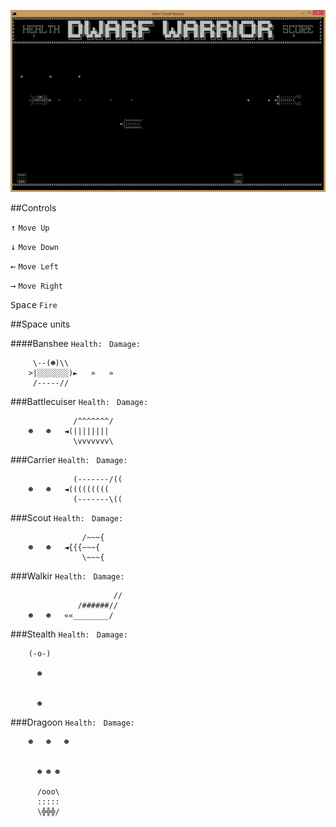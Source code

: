 ![DwarfWarrior](https://github.com/PavelDobranov/TA-Teamwork-CSharp-Part-Two/blob/master/DwarfWarrior.PNG?raw=true)

##Controls

<kbd>↑</kbd> `Move Up`

<kbd>↓</kbd> `Move Down`

<kbd>←</kbd> `Move Left`

<kbd>→</kbd> `Move Right`

<kbd>Space</kbd> `Fire`

##Space units

####Banshee
`Health: ` `Damage: `
```
	 \--(☻)\\
	>|░░░░░░░)►   »   »
	 /-----//
```

###Battlecuiser
`Health: ` `Damage: `
```
	          /^^^^^^^/
	☻   ☻   ◄(||||||||
	          \vvvvvvv\
```

###Carrier
`Health: ` `Damage: `
```
	          (-------/((
	☻   ☻   ◄(((((((((
	          (-------\((
```

###Scout
`Health: ` `Damage: `
```
	            /~~~{
	☻   ☻   ◄{{{~~~{
	            \~~~{
```

###Walkir
`Health: ` `Damage: `
```
	                   //
	           /######//
	☻   ☻   ««________/
```

###Stealth
`Health: ` `Damage: `
```
	(-o-)

	  ☻


	  ☻
```

###Dragoon
`Health: ` `Damage: `
```
	☻   ☻   ☻


	  ☻ ☻ ☻

	  /ooo\
	  :::::
	  \╬╬╬/
```




